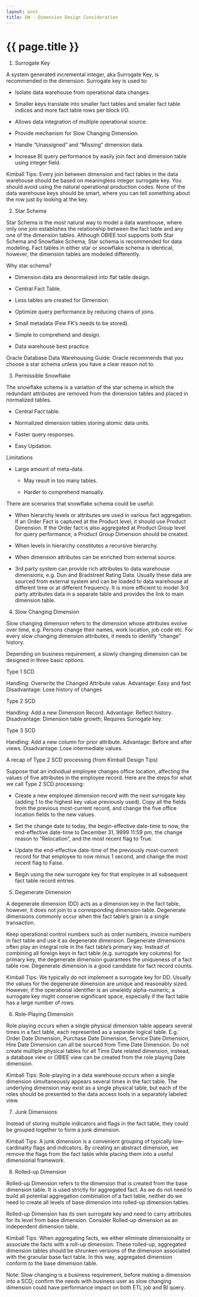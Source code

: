 ```yaml
---
layout: post
title: DW - Dimension Design Consideration
---
```


{{ page.title }}
================

1) Surrogate Key

A system generated incremental integer, aka Surrogate Key, is recommended in the dimension. Surrogate key is used to:

- Isolate data warehouse from operational data changes.

- Smaller keys translate into smaller fact tables and smaller fact table indices and more fact table rows per block I/O.

- Allows data integration of multiple operational source.

- Provide mechanism for Slow Changing Dimension.

- Handle “Unassigned” and “Missing” dimension data.

- Increase BI query performance by easily join fact and dimension table using integer field.
	
Kimball Tips: Every join between dimension and fact tables in the data warehouse should be based on meaningless integer surrogate key. You should avoid using the natural operational production codes. None of the data warehouse keys should be smart, where you can tell something about the row just by looking at the key.


2) Star Schema 

  Star Schema is the most natural way to model a data warehouse, where only one join establishes the relationship between the fact table and any one of the dimension tables. Although OBIEE tool supports both Star Schema and Snowflake Schema, Star schema is recommended for data modeling. Fact tables in either star or snowflake schema is identical, however, the dimension tables are modeled differently. 

Why star schema?

- Dimension data are denormalized into flat table design. 

- Central Fact Table.

- Less tables are created for Dimension.

- Optimize query performance by reducing chains of joins.

- Small metadata (Few FK’s needs to be stored).

- Simple to comprehend and design.

- Data warehouse best practice.

Oracle Database Data Warehousing Guide: Oracle recommends that you choose a star schema unless you have a clear reason not to.


3)	Permissible Snowflake

  The snowflake schema is a variation of the star schema in which the redundant attributes are removed from the dimension tables and placed in normalized tables.
  
- Central Fact table.

- Normalized dimension tables storing atomic data units.

- Faster query responses.

- Easy Updation.

Limitations	

  - Large amount of meta-data.

	- May result in too many tables.

	- Harder to comprehend manually.

There are scenarios that snowflake schema could be useful:	

- When hierarchy levels or attributes are used in various fact aggregation. If an Order Fact is captured at the Product level, it should use Product Dimension. If the Order fact is also aggregated at Product Group level for query performance, a Product Group Dimension should be created.

- When levels in hierarchy constitutes a recursive hierarchy.	

- When dimension attributes can be enriched from external source.

- 3rd party system can provide rich attributes to data warehouse dimensions, e.g. Dun and Bradstreet Rating Data. Usually these data are sourced from external system and can be loaded to data warehouse at different time or at different frequency. It is more efficient to model 3rd party attributes data in a separate table and provides the link to main dimension table.

4)	Slow Changing Dimension

Slow changing dimension refers to the dimension whose attributes evolve over time, e.g. Persons change their names, work location, job code etc.  For every slow changing dimension attributes, it needs to identify “change” history. 

Depending on business requirement, a slowly changing dimension can be designed in three basic options.

  Type 1 SCD
  
  Handling: Overwrite the Changed Attribute value.
  Advantage:	Easy and fast
  Disadvantage:	Lose history of changes
  
  Type 2 SCD
  
  Handling: Add a new Dimension Record.
  Advantage:	Reflect history.
  Disadvantage:		Dimension table growth; Requires Surrogate key.
  
  Type 3 SCD
  
  Handling: Add a new column for prior attribute.
  Advantage:	Before and after views.
  Disadvantage:		Lose intermediate values.
  
  A recap of Type 2 SCD processing (from Kimball Design Tips)

  Suppose that an individual employee changes office location, affecting the values of five attributes in the employee record. Here are the steps for what we call Type 2 SCD processing:
 
  - Create a new employee dimension record with the next surrogate key (adding 1 to the highest key value previously used). Copy all the fields from the previous most-current record, and change the five office location fields to the new values.

  - Set the change date to today, the begin-effective date-time to now, the end-effective date-time to December 31, 9999 11:59 pm, the change reason to “Relocation”, and the most recent flag to True.

  - Update the end-effective date-time of the previously most-current record for that employee to now minus 1 second, and change the most recent flag to False.

  - Begin using the new surrogate key for that employee in all subsequent fact table record entries.

5) Degenerate Dimension

A degenerate dimension (DD) acts as a dimension key in the fact table, however, it does not join to a corresponding dimension table. Degenerate dimensions commonly occur when the fact table’s grain is a single transaction.

Keep operational control numbers such as order numbers, invoice numbers in fact table and use it as degenerate dimension. Degenerate dimensions often play an integral role in the fact table’s primary key. Instead of combining all foreign keys in fact table (e.g. surrogate key columns) for primary key, the degenerate dimension guarantees the uniqueness of a fact table row. Degenerate dimension is a good candidate for fact record counts. 

Kimball Tips: We typically do not implement a surrogate key for DD. Usually the values for the degenerate dimension are unique and reasonably sized. However, if the operational identifier is an unwieldy alpha-numeric, a surrogate key might conserve significant space, especially if the fact table has a large number of rows.

6)	Role-Playing Dimension

Role playing occurs when a single physical dimension table appears several times in a fact table, each represented as a separate logical table. E.g. Order Date Dimension, Purchase Date Dimension, Service Date Dimension, Hire Date Dimension can all be sourced from Time Date Dimension. Do not create multiple physical tables for all Time Date related dimension, instead, a database view or OBIEE view can be created from the role playing Date dimension.

Kimball Tips: Role-playing in a data warehouse occurs when a single dimension simultaneously appears several times in the fact table. The underlying dimension may exist as a single physical table, but each of the roles should be presented to the data access tools in a separately labeled view.

7)	Junk Dimensions

Instead of storing multiple indicators and flags in the fact table, they could be grouped together to form a junk dimension.

Kimball Tips: A junk dimension is a convenient grouping of typically low-cardinality flags and indicators. By creating an abstract dimension, we remove the flags from the fact table while placing them into a useful dimensional framework.
	 

8)	Rolled-up Dimension

Rolled-up Dimension refers to the dimension that is created from the base dimension table. It is used strictly for aggregated fact. As we do not need to build all potential aggregation combination of a fact table, neither do we need to create all levels of base dimension into rolled-up dimension tables.

Rolled-up Dimension has its own surrogate key and need to carry attributes for its level from base dimension. Consider Rolled-up dimension as an independent dimension table.

Kimball Tips: When aggregating facts, we either eliminate dimensionality or associate the facts with a roll-up dimension. These rolled-up, aggregated dimension tables should be shrunken versions of the dimension associated with the granular base fact table. In this way, aggregated dimension conform to the base dimension table.

Note: Slow changing is a business requirement, before making a dimension into a SCD; confirm the needs with business user as slow changing dimension could have performance impact on both ETL job and BI query. 

  
  
